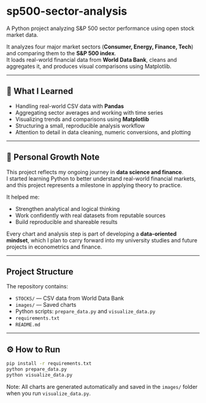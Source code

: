 # sp500-sector-analysis
A Python project analyzing S&amp;P 500 sector performance using open stock market data.

It analyzes four major market sectors (**Consumer, Energy, Finance, Tech**) and comparing them to the **S&P 500 index**.  
It loads real-world financial data from **World Data Bank**, cleans and aggregates it, and produces visual comparisons using Matplotlib.

---

## 🧠 What I Learned

- Handling real-world CSV data with **Pandas**  
- Aggregating sector averages and working with time series  
- Visualizing trends and comparisons using **Matplotlib**  
- Structuring a small, reproducible analysis workflow  
- Attention to detail in data cleaning, numeric conversions, and plotting  

---

## 🌱 Personal Growth Note

This project reflects my ongoing journey in **data science and finance**.  
I started learning Python to better understand real-world financial markets, and this project represents a milestone in applying theory to practice.  

It helped me:

- Strengthen analytical and logical thinking  
- Work confidently with real datasets from reputable sources  
- Build reproducible and shareable results  

Every chart and analysis step is part of developing a **data-oriented mindset**, which I plan to carry forward into my university studies and future projects in econometrics and finance.

---

## Project Structure

The repository contains:

- `STOCKS/` — CSV data from World Data Bank  
- `images/` — Saved charts  
- Python scripts: `prepare_data.py` and `visualize_data.py`  
- `requirements.txt`  
- `README.md`

---

## ⚙️ How to Run


```bash
pip install -r requirements.txt
python prepare_data.py
python visualize_data.py
```
Note: All charts are generated automatically and saved in the `images/` folder when you run `visualize_data.py`.
